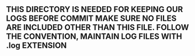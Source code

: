 ## THIS DIRECTORY IS NEEDED FOR KEEPING OUR LOGS BEFORE COMMIT MAKE SURE NO FILES ARE INCLUDED OTHER THAN THIS FILE. FOLLOW THE CONVENTION, MAINTAIN LOG FILES WITH .log EXTENSION
